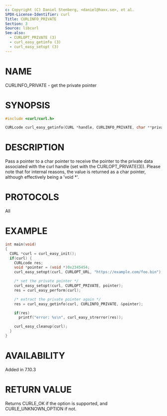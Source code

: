 ```yaml
---
c: Copyright (C) Daniel Stenberg, <daniel@haxx.se>, et al.
SPDX-License-Identifier: curl
Title: CURLINFO_PRIVATE
Section: 3
Source: libcurl
See-also:
  - CURLOPT_PRIVATE (3)
  - curl_easy_getinfo (3)
  - curl_easy_setopt (3)
---
```


# NAME

CURLINFO_PRIVATE - get the private pointer

# SYNOPSIS

~~~c
#include <curl/curl.h>

CURLcode curl_easy_getinfo(CURL *handle, CURLINFO_PRIVATE, char **private);
~~~

# DESCRIPTION

Pass a pointer to a char pointer to receive the pointer to the private data
associated with the curl handle (set with the CURLOPT_PRIVATE(3)).
Please note that for internal reasons, the value is returned as a char
pointer, although effectively being a 'void *'.

# PROTOCOLS

All

# EXAMPLE

~~~c
int main(void)
{
  CURL *curl = curl_easy_init();
  if(curl) {
    CURLcode res;
    void *pointer = (void *)0x2345454;
    curl_easy_setopt(curl, CURLOPT_URL, "https://example.com/foo.bin");

    /* set the private pointer */
    curl_easy_setopt(curl, CURLOPT_PRIVATE, pointer);
    res = curl_easy_perform(curl);

    /* extract the private pointer again */
    res = curl_easy_getinfo(curl, CURLINFO_PRIVATE, &pointer);

    if(res)
      printf("error: %s\n", curl_easy_strerror(res));

    curl_easy_cleanup(curl);
  }
}
~~~

# AVAILABILITY

Added in 7.10.3

# RETURN VALUE

Returns CURLE_OK if the option is supported, and CURLE_UNKNOWN_OPTION if not.
